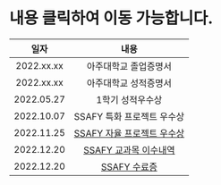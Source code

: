 # 내용 클릭하여 이동 가능합니다.

|    일자    |            내용            |
| :--------: | :------------------------: |
| 2022.xx.xx |   아주대학교 졸업증명서    |
| 2022.xx.xx |   아주대학교 성적증명서    |
| 2022.05.27 |      1학기 성적우수상      |
| 2022.10.07 | SSAFY 특화 프로젝트 우수상 |
| 2022.11.25 | [SSAFY 자율 프로젝트 우수상](https://github.com/DongKeun2/Certifications/blob/master/certifications/%EC%9A%B0%EC%88%98%EC%83%81_221125.jpg) |
| 2022.12.20 |   [SSAFY 교과목 이수내역](https://github.com/DongKeun2/Certifications/blob/master/certifications/%EA%B5%90%EA%B3%BC%EB%AA%A9%20%EC%9D%B4%EC%88%98%EB%82%B4%EC%97%AD_221220.jpg)    |
| 2022.12.20 |        [SSAFY 수료증](https://github.com/DongKeun2/Certifications/blob/master/certifications/SSAFY%20SW%20Certificate_221220.jpg)        |
